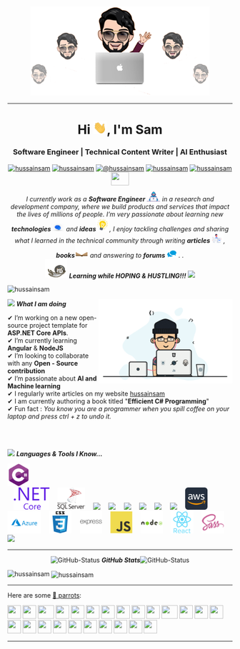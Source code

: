 <p align="center">
  <img src="https://raw.githubusercontent.com/hussainsam/hussainsam/main/images/cover-sam.png" height="200"/>
</p>
<hr>
<h1 align="center">Hi <img src="https://raw.githubusercontent.com/hussainsam/hussainsam/main/images/Hi.gif" width="30px">, I'm Sam</h1>
<h3 align="center">Software Engineer | Technical Content Writer | AI Enthusiast</h3>
<p align="center">
<a href="https://www.linkedin.com/in/hussainsam/" target="blank"><img align="center" src="https://cdn.jsdelivr.net/npm/simple-icons@3.0.1/icons/linkedin.svg" alt="hussainsam" height="30" width="40" /></a>
<a href="https://www.facebook.com/husssainsam/" target="blank"><img align="center" src="https://cdn.jsdelivr.net/npm/simple-icons@3.0.1/icons/facebook.svg" alt="hussainsam" height="30" width="40" /></a>
<a href="https://www.hackerrank.com/hussainsam" target="blank"><img align="center" src="https://cdn.jsdelivr.net/npm/simple-icons@3.0.1/icons/hackerrank.svg" alt="@hussainsam" height="30" width="40" /></a>
<a href="https://leetcode.com/hussainsam/" target="blank"><img align="center" src="https://cdn.jsdelivr.net/npm/simple-icons@3.0.1/icons/leetcode.svg" alt="hussainsam" height="30" width="40" /></a>
<a href="https://auth.geeksforgeeks.org/user/hussainsam/profile" target="blank"><img align="center" src="https://cdn.jsdelivr.net/npm/simple-icons@3.0.1/icons/geeksforgeeks.svg" alt="hussainsam" height="30" width="40" /></a>
 <a href = "mailto: hussainsam76@gmail.com"><img align="center" src="https://simpleicons.org/icons/gmail.svg" height="30" width="40" /></a>
</p>
</p>




<p align="center">
  <em>
      I currently work as a <b>Software Engineer</b> <img src="https://raw.githubusercontent.com/hussainsam/hussainsam/main/images/dev.gif" width="30px"> in a research and development company, where we build products and services 	    that impact the lives of millions of people. I’m very passionate about learning new 	<b>technologies</b><img src="https://raw.githubusercontent.com/hussainsam/hussainsam/main/images/brain.gif" width="30px"> and <b>ideas</b><img src="https://raw.githubusercontent.com/hussainsam/hussainsam/main/images/idea.gif" width="30px">, I enjoy tackling challenges and sharing what I learned in the technical 	 community through writing <b>articles</b><img src="https://raw.githubusercontent.com/hussainsam/hussainsam/main/images/article.gif" width="30px">, <b>books</b><img src="https://raw.githubusercontent.com/hussainsam/hussainsam/main/images/book1.gif" width="30px"> and answering to <b>forums</b><img src="https://raw.githubusercontent.com/hussainsam/hussainsam/main/images/forum.jpg" width="30px">.&nbsp.
  </em> 
  <br>
  <img src="https://raw.githubusercontent.com/hussainsam/hussainsam/main/images/giphy.gif" width="50" /> <b><i>Learning while HOPING & HUSTLING!!!</i></b> <img src="https://media.giphy.com/media/7j2hfyeVcDtf2/giphy.gif" width="50" />
</p>

<p align="left"> <img src="https://komarev.com/ghpvc/?username=hussainsam&label=Profile%20views&color=0e75b6&style=flat" alt="hussainsam" /> </p>

<img align="right" width=300px alt="Unicorn" src="https://raw.githubusercontent.com/hussainsam/hussainsam/main/images/developer.gif" />

<img src="https://media.giphy.com/media/ObNTw8Uzwy6KQ/giphy.gif" width="30px">&nbsp;***What I am doing***

✔ I’m working on a new open-source project template for **ASP.NET Core APIs**.<br>
✔ I’m currently learning **Angular** & **NodeJS**<br>
✔ I’m looking to collaborate with any **Open - Source contribution**<br>
✔ I’m passionate about **AI and Machine learning**<br>
✔ I regularly write articles on my website [hussainsam](https://hussainsam.com) <br>
✔ I am currently authoring a book titled  "**Efficient C# Programming**"<br>
✔ Fun fact : *You know you are a programmer when you spill coffee on your laptop and press ctrl + z to undo it.*<br><br><br><br>

<img src="https://media.giphy.com/media/ObNTw8Uzwy6KQ/giphy.gif" width="30px">&nbsp;***Languages & Tools I Know...***

<p align="left">
  <code><img height="50" src="https://github.com/hussainsam/hussainsam/blob/main/images/languages/charp.svg"></code><code> 
  <img height="50" src="https://github.com/hussainsam/hussainsam/blob/main/images/languages/dot-net-core.svg"> </code>
  <code> <img height="50" src="https://github.com/hussainsam/hussainsam/blob/main/images/languages/microsoft-sql-server.svg"> </code>
  <code> <img height="50" src="https://github.com/uannabi/-/blob/master/resource/docker-ar21.svg"> </code>
  <code> <img height="50" src="https://github.com/uannabi/-/blob/master/resource/git.svg"> </code>
  <code> <img height="50" src="https://github.com/uannabi/-/blob/master/resource/linux-ar21.svg"> </code>
  <code> <img height="50" src="https://github.com/uannabi/-/blob/master/resource/other/apache_hadoop-ar21.svg"> </code>
  <code> <img height="50" src="https://github.com/uannabi/-/blob/master/resource/other/mongodb-ar21.svg"> </code>
  <code> <img height="50" src="https://github.com/uannabi/-/blob/master/resource/other/sqlite-ar21.svg"> </code>
  <code> <img height="50" src="https://github.com/hussainsam/hussainsam/blob/main/images/languages/aws.svg"> </code>
  <code> <img height="50" src="https://github.com/hussainsam/hussainsam/blob/main/images/languages/Microsoft_Azure-Logo.wine.svg"> </code>
  <code> <img height="50" src="https://raw.githubusercontent.com/devicons/devicon/master/icons/css3/css3-original-wordmark.svg"> </code>
  <code> <img height="50" src="https://raw.githubusercontent.com/devicons/devicon/master/icons/express/express-original-wordmark.svg"> </code>
  <code> <img height="50" src="https://raw.githubusercontent.com/devicons/devicon/master/icons/javascript/javascript-original.svg"> </code>
  <code> <img height="50" src="https://raw.githubusercontent.com/devicons/devicon/master/icons/nodejs/nodejs-original-wordmark.svg"> </code>
  <code> <img height="50" src="https://raw.githubusercontent.com/devicons/devicon/master/icons/react/react-original-wordmark.svg"> </code>
  <code> <img height="50" src="https://raw.githubusercontent.com/devicons/devicon/master/icons/sass/sass-original.svg"> </code>
  <code> <img height="50" src="  https://raw.githubusercontent.com/detain/svg-logos/780f25886640cef088af994181646db2f6b1a3f8/svg/selenium-logo.svg
"> </code>

  <hr>
  <p align="center">
 <img src="https://media.giphy.com/media/8UHRm5oY4k4FDxq5QG/giphy.gif" width="30px" alt="GitHub-Status"/>&nbsp;<i><b>GitHub Stats</b></i><img src="https://media.giphy.com/media/8UHRm5oY4k4FDxq5QG/giphy.gif" width="30px" alt="GitHub-Status"/></p>
<p><img align="left" src="https://github-readme-stats.vercel.app/api/top-langs?username=hussainsam&show_icons=true&locale=en&layout=compact" alt="hussainsam" /></p>

<p>&nbsp;<img align="center" src="https://github-readme-stats.vercel.app/api?username=hussainsam&show_icons=true&locale=en" alt="hussainsam" width="410" /></p>

<hr>

Here are some [🦜 parrots](https://cultofthepartyparrot.com):

<div>
    <img src="https://cultofthepartyparrot.com/parrots/hd/githubparrot.gif" width="30" height="30"/>
    <img src="https://cultofthepartyparrot.com/flags/hd/indiaparrot.gif" width="30" height="30"/>
    <img src="https://cultofthepartyparrot.com/parrots/asyncparrot.gif" width="36" height="30"/>
    <img src="https://cultofthepartyparrot.com/parrots/exceptionallyfastparrot.gif" width="30" height="30"/>
    <img src="https://cultofthepartyparrot.com/parrots/hd/60fpsparrot.gif" width="30" height="30"/>
    <img src="https://cultofthepartyparrot.com/parrots/hd/jumpingparrot.gif" width="30" height="30"/>
    <img src="https://cultofthepartyparrot.com/parrots/hd/opensourceparrot.gif" width="30" height="30"/>
    <img src="https://cultofthepartyparrot.com/parrots/hd/dealwithitnowparrot.gif" width="30" height="30"/>
    <img src="https://cultofthepartyparrot.com/parrots/hd/hypnoparrotlight.gif" width="30" height="30"/>
    <img src="https://cultofthepartyparrot.com/parrots/databaseparrot.gif" width="30" height="30"/>
    <img src="https://cultofthepartyparrot.com/parrots/fixparrot.gif" width="36" height="30"/>
    <img src="https://cultofthepartyparrot.com/parrots/hd/laptop_parrot.gif" width="30" height="30"/>
    <img src="https://cultofthepartyparrot.com/parrots/hd/spinningparrot.gif" width="30" height="30"/>
    <img src="https://cultofthepartyparrot.com/parrots/hd/levitationparrot.gif" width="30" height="30"/>
    <img src="https://cultofthepartyparrot.com/parrots/hd/meldparrot.gif" width="30" height="30"/>
    <img src="https://cultofthepartyparrot.com/parrots/slomoparrot.gif" width="30" height="30"/>
    <img src="https://cultofthepartyparrot.com/parrots/hd/moonwalkingparrot.gif" width="30" height="30"/>
    <img src="https://cultofthepartyparrot.com/parrots/hd/stableparrot.gif" width="30" height="30"/>
    <img src="https://cultofthepartyparrot.com/parrots/hd/scienceparrot.gif" width="30" height="30"/>
    <img src="https://cultofthepartyparrot.com/parrots/hd/pirateparrot.gif" width="30" height="30"/>
    <img src="https://cultofthepartyparrot.com/parrots/hd/footballparrot.gif" width="30" height="30"/>
    <img src="https://cultofthepartyparrot.com/parrots/hd/illuminatiparrot.gif" width="30" height="30"/>
    <img src="https://cultofthepartyparrot.com/parrots/hd/hypnoparrotdark.gif" width="30" height="30"/>
    <img src="https://cultofthepartyparrot.com/parrots/hd/mustacheparrot.gif" width="30" height="30"/>
</div>

<hr>


